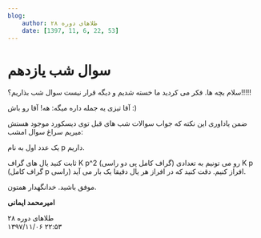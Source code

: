 ```yaml
---
blog:
    author: طلاهای دوره ۲۸
    date: [1397, 11, 6, 22, 53]
---
```

# سوال شب یازدهم

<div class="cnt">
<p>سلام بچه ها. فکر می کردید ما خسته شدیم و دیگه قرار نیست سوال شب بذاریم؟!!!!!</p>
<p>آقا تیزی یه جمله داره میگه:‌ هه! آقا رو باش :)</p>

<p>ضمن یاداوری این نکته که جواب سوالات شب های قبل توی دیسکورد موجود هستش میریم سراغ سوال امشب:</p>
<p>یک عدد اول به نام p داریم.</p>
<p>ثابت کنید یال های گراف K p^2‌ (گراف کامل پی دو راسی) رو می تونیم به تعدادی K p (گراف کامل p راسی) افراز کنیم. دقت کنید که در افراز هر یال دقیقا یک بار می آید.</p>

<p>موفق باشید. خدانگهدار همتون.</p>

<p><b>امیرمحمد ایمانی</b></p>
</div>

<div class="blog-info">
    <div class="blog-author">طلاهای دوره ۲۸</div>
    <div class="blog-date">۱۳۹۷/۱۱/۰۶ ۲۲:۵۳</div>
</div>

